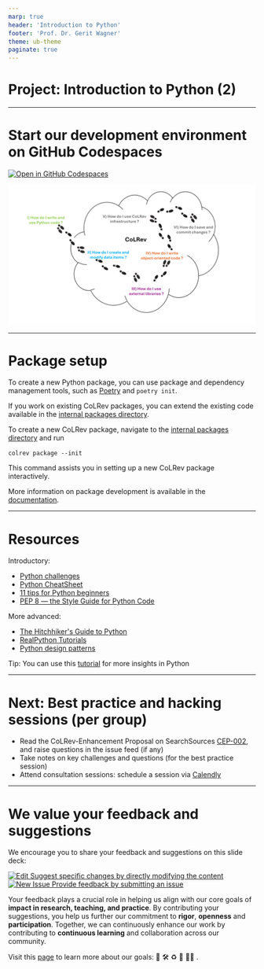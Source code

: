 ```yaml
---
marp: true
header: 'Introduction to Python'
footer: 'Prof. Dr. Gerit Wagner'
theme: ub-theme
paginate: true
---
```


<!-- _class: lead -->

<!-- _class: centered -->

# Project: Introduction to Python (2)

---

# Start our development environment on GitHub Codespaces

[![Open in GitHub Codespaces](https://github.com/codespaces/badge.svg)](https://github.com/codespaces/new?repo=digital-work-lab/practice-python)

![width:700px center](../assets/python_overview_4.PNG)

---

# Package setup

To create a new Python package, you can use package and dependency management tools, such as [Poetry](https://python-poetry.org/) and `poetry init`.

If you work on existing CoLRev packages, you can extend the existing code available in the [internal packages directory](https://github.com/CoLRev-Environment/colrev/tree/main/colrev/packages).

To create a new CoLRev package, navigate to the [internal packages directory](https://github.com/CoLRev-Environment/colrev/tree/main/colrev/packages) and run

```
colrev package --init
```

This command assists you in setting up a new CoLRev package interactively.

More information on package development is available in the [documentation](https://colrev-environment.github.io/colrev/dev_docs/packages.html).

---

# Resources

Introductory:

- [Python challenges](https://pythonprinciples.com/challenges/)
- [Python CheatSheet](https://medium.com/@roelljr/ultimate-python-cheat-sheet-practical-python-for-everyday-tasks-c267c1394ee8)
- [11 tips for Python beginners](https://realpython.com/python-beginner-tips/)
- [PEP 8 — the Style Guide for Python Code ](https://pep8.org/)

More advanced:

- [The Hitchhiker's Guide to Python](https://docs.python-guide.org/)
- [RealPython Tutorials](https://realpython.com/)
- [Python design patterns](https://refactoring.guru/design-patterns/python)

Tip:
You can use this [tutorial](https://www.codecademy.com/catalog/language/python?g_network=g&g_productchannel=&g_adid=624888211335&g_locinterest=&g_keyword=codecademy%27s%20learn%20python&g_acctid=243-039-7011&g_adtype=&g_keywordid=kwd-2259230975260&g_ifcreative=&g_campaign=account&g_locphysical=9042755&g_adgroupid=128133971748&g_productid=&g_source={sourceid}&g_merchantid=&g_placement=&g_partition=&g_campaignid=12575778360&g_ifproduct=&utm_id=t_kwd-2259230975260:ag_128133971748:cp_12575778360:n_g:d_c&utm_source=google&utm_medium=paid-search&utm_term=codecademy%27s%20learn%20python&utm_campaign=INTL_Brand_Phrase&utm_content=624888211335&g_adtype=search&g_acctid=243-039-7011&gad_source=1&gclid=CjwKCAjwzIK1BhAuEiwAHQmU3t-FhdTeqJcFCUfaU1x1cvYdKGfh9vdxz1b8ll5Tl_2wcSc8wgMNhRoCJqoQAvD_BwE) for more insights in Python

---

# Next: Best practice and hacking sessions (per group)

- Read the CoLRev-Enhancement Proposal on SearchSources [CEP-002](https://colrev-environment.github.io/colrev/foundations/cep/cep003_search_sources.html), and raise questions in the issue feed (if any)
- Take notes on key challenges and questions (for the best practice session)
- Attend consultation sessions: schedule a session via [Calendly](https://calendly.com/gerit-wagner/30min?month=2023-10)

---

# We value your feedback and suggestions

We encourage you to share your feedback and suggestions on this slide deck:

<a href="https://github.com/digital-work-lab/open-source-project/edit/main/slides/04-python_2w.md" target="_blank">
  <img src="../assets/iconmonstr-pencil-lined.svg" alt="Edit" width="32" height="32"> Suggest specific changes by directly modifying the content
</a>
<br>
<a href="https://github.com/digital-work-lab/open-source-project/issues/new" target="_blank">
  <img src="../assets/iconmonstr-info-12.svg" alt="New Issue" width="32" height="32"> Provide feedback by submitting an issue
</a>
<br>

Your feedback plays a crucial role in helping us align with our core goals of **impact in research, teaching, and practice**. By contributing your suggestions, you help us further our commitment to **rigor**, **openness** and **participation**. Together, we can continuously enhance our work by contributing to **continuous learning** and collaboration across our community.

Visit this <a href="https://digital-work-lab.github.io/handbook/docs/10-lab/10_processes/10.01.goals.html" target="_blank">page</a> to learn more about our goals:  🚀 🛠️ ♻️ 🙏 🧑‍🎓️ . 
